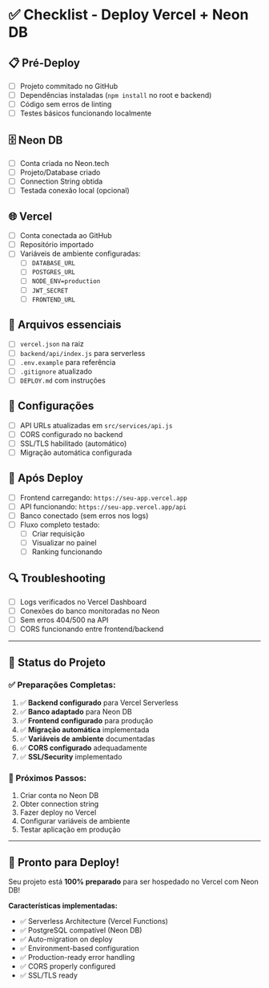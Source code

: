 # ✅ Checklist - Deploy Vercel + Neon DB

## 📋 Pré-Deploy
- [ ] Projeto commitado no GitHub
- [ ] Dependências instaladas (`npm install` no root e backend)
- [ ] Código sem erros de linting
- [ ] Testes básicos funcionando localmente

## 🗄️ Neon DB
- [ ] Conta criada no Neon.tech
- [ ] Projeto/Database criado
- [ ] Connection String obtida
- [ ] Testada conexão local (opcional)

## 🌐 Vercel
- [ ] Conta conectada ao GitHub
- [ ] Repositório importado
- [ ] Variáveis de ambiente configuradas:
  - [ ] `DATABASE_URL`
  - [ ] `POSTGRES_URL`
  - [ ] `NODE_ENV=production`
  - [ ] `JWT_SECRET`
  - [ ] `FRONTEND_URL`

## 📁 Arquivos essenciais
- [ ] `vercel.json` na raiz
- [ ] `backend/api/index.js` para serverless
- [ ] `.env.example` para referência
- [ ] `.gitignore` atualizado
- [ ] `DEPLOY.md` com instruções

## 🔧 Configurações
- [ ] API URLs atualizadas em `src/services/api.js`
- [ ] CORS configurado no backend
- [ ] SSL/TLS habilitado (automático)
- [ ] Migração automática configurada

## 🚀 Após Deploy
- [ ] Frontend carregando: `https://seu-app.vercel.app`
- [ ] API funcionando: `https://seu-app.vercel.app/api`
- [ ] Banco conectado (sem erros nos logs)
- [ ] Fluxo completo testado:
  - [ ] Criar requisição
  - [ ] Visualizar no painel
  - [ ] Ranking funcionando

## 🔍 Troubleshooting
- [ ] Logs verificados no Vercel Dashboard
- [ ] Conexões do banco monitoradas no Neon
- [ ] Sem erros 404/500 na API
- [ ] CORS funcionando entre frontend/backend

---

## 🎯 Status do Projeto

### ✅ Preparações Completas:
1. ✅ **Backend configurado** para Vercel Serverless
2. ✅ **Banco adaptado** para Neon DB
3. ✅ **Frontend configurado** para produção
4. ✅ **Migração automática** implementada
5. ✅ **Variáveis de ambiente** documentadas
6. ✅ **CORS configurado** adequadamente
7. ✅ **SSL/Security** implementado

### 📝 Próximos Passos:
1. Criar conta no Neon DB
2. Obter connection string
3. Fazer deploy no Vercel
4. Configurar variáveis de ambiente
5. Testar aplicação em produção

---

## 🎉 Pronto para Deploy!

Seu projeto está **100% preparado** para ser hospedado no Vercel com Neon DB!

**Características implementadas:**
- ✅ Serverless Architecture (Vercel Functions)
- ✅ PostgreSQL compatível (Neon DB)
- ✅ Auto-migration on deploy
- ✅ Environment-based configuration
- ✅ Production-ready error handling
- ✅ CORS properly configured
- ✅ SSL/TLS ready
